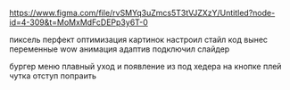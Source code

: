 https://www.figma.com/file/rvSMYq3uZmcs5T3tVJZXzY/Untitled?node-id=4-309&t=MoMxMdFcDEPp3y6T-0

пиксель перфект
оптимизация картинок
настроил стайл код
вынес переменные
wow
анимация 
адаптив
подключил слайдер


бургер меню плавный уход и появление из под хедера
на кнопке плей чутка отступ попраить
